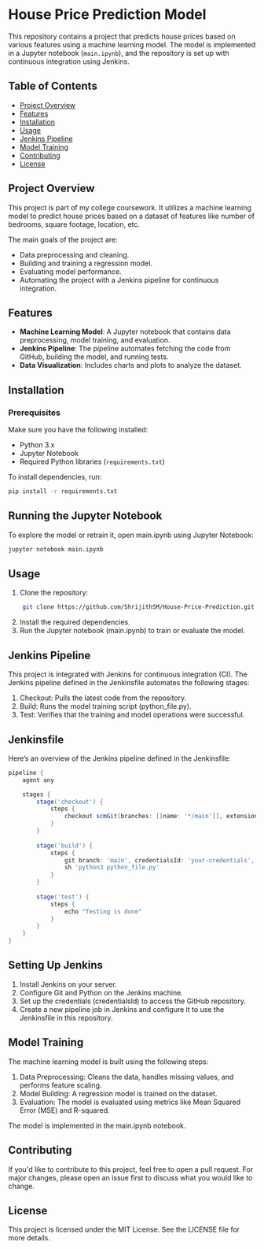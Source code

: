 # House Price Prediction Model

This repository contains a project that predicts house prices based on various features using a machine learning model. The model is implemented in a Jupyter notebook (`main.ipynb`), and the repository is set up with continuous integration using Jenkins.

## Table of Contents
- [Project Overview](#project-overview)
- [Features](#features)
- [Installation](#installation)
- [Usage](#usage)
- [Jenkins Pipeline](#jenkins-pipeline)
- [Model Training](#model-training)
- [Contributing](#contributing)
- [License](#license)

## Project Overview
This project is part of my college coursework. It utilizes a machine learning model to predict house prices based on a dataset of features like number of bedrooms, square footage, location, etc.

The main goals of the project are:
- Data preprocessing and cleaning.
- Building and training a regression model.
- Evaluating model performance.
- Automating the project with a Jenkins pipeline for continuous integration.

## Features
- **Machine Learning Model**: A Jupyter notebook that contains data preprocessing, model training, and evaluation.
- **Jenkins Pipeline**: The pipeline automates fetching the code from GitHub, building the model, and running tests.
- **Data Visualization**: Includes charts and plots to analyze the dataset.

## Installation

### Prerequisites
Make sure you have the following installed:
- Python 3.x
- Jupyter Notebook
- Required Python libraries (`requirements.txt`)

To install dependencies, run:

```bash
pip install -r requirements.txt
```
## Running the Jupyter Notebook

To explore the model or retrain it, open main.ipynb using Jupyter Notebook:

```bash
jupyter notebook main.ipynb
```
## Usage

1. Clone the repository:

```bash
    git clone https://github.com/ShrijithSM/House-Price-Prediction.git
```
2. Install the required dependencies.
3. Run the Jupyter notebook (main.ipynb) to train or evaluate the model.

## Jenkins Pipeline

This project is integrated with Jenkins for continuous integration (CI). The Jenkins pipeline defined in the Jenkinsfile automates the following stages:

1. Checkout: Pulls the latest code from the repository.
2. Build: Runs the model training script (python_file.py).
3. Test: Verifies that the training and model operations were successful.

## Jenkinsfile

Here’s an overview of the Jenkins pipeline defined in the Jenkinsfile:

```groovy
pipeline {
    agent any

    stages {
        stage('checkout') {
            steps {
                checkout scmGit(branches: [[name: '*/main']], extensions: [], userRemoteConfigs: [[credentialsId: 'your-credentials', url: 'https://github.com/your-username/house-price-prediction.git']])
            }
        }
        
        stage('build') {
            steps {
                git branch: 'main', credentialsId: 'your-credentials', url: 'https://github.com/your-username/house-price-prediction.git'
                sh 'python3 python_file.py'
            }
        }
        
        stage('test') {
            steps {
                echo "Testing is done"
            }
        }
    }
}
```
## Setting Up Jenkins

1. Install Jenkins on your server.
2. Configure Git and Python on the Jenkins machine.
3. Set up the credentials (credentialsId) to access the GitHub repository.
4. Create a new pipeline job in Jenkins and configure it to use the Jenkinsfile in this repository.

## Model Training

The machine learning model is built using the following steps:

1. Data Preprocessing: Cleans the data, handles missing values, and performs feature scaling.
2. Model Building: A regression model is trained on the dataset.
3. Evaluation: The model is evaluated using metrics like Mean Squared Error (MSE) and R-squared.

The model is implemented in the main.ipynb notebook.

## Contributing

If you'd like to contribute to this project, feel free to open a pull request. For major changes, please open an issue first to discuss what you would like to change.

## License

This project is licensed under the MIT License. See the LICENSE file for more details.


